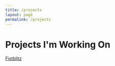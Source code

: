 ```yaml
---
title: /projects
layout: page
permalink: /projects
---
```


# Projects I'm Working On
[Fistblitz](https://shebbgames.itch.io/fistblitz)

